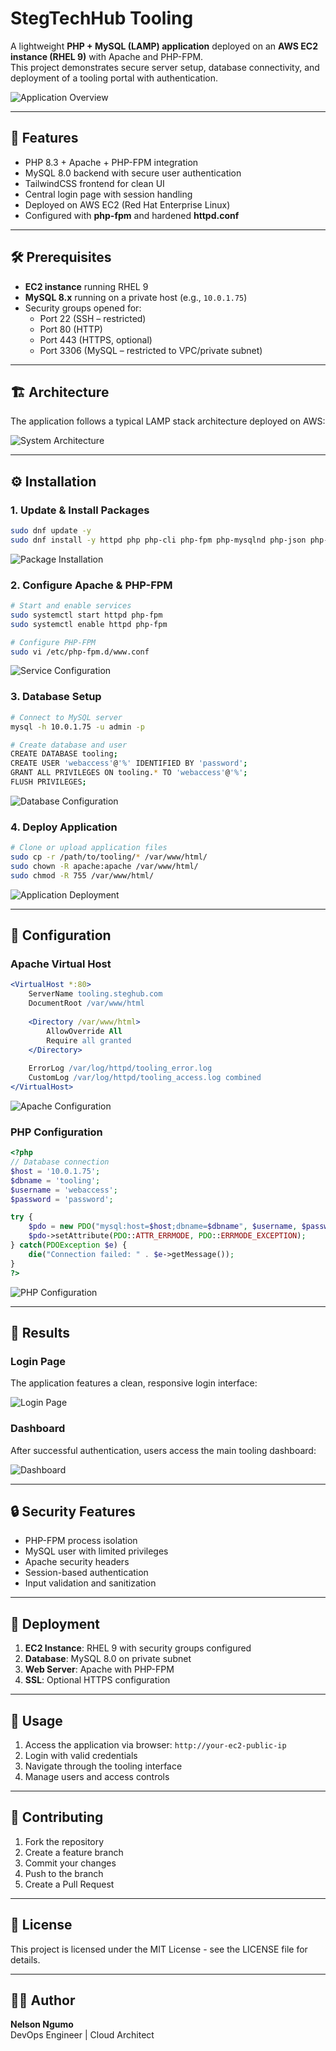 # StegTechHub Tooling

A lightweight **PHP + MySQL (LAMP) application** deployed on an **AWS EC2 instance (RHEL 9)** with Apache and PHP-FPM.  
This project demonstrates secure server setup, database connectivity, and deployment of a tooling portal with authentication.

![Application Overview](Screenshot%20from%202025-10-17%2023-03-22.png)

---

## 🚀 Features
- PHP 8.3 + Apache + PHP-FPM integration  
- MySQL 8.0 backend with secure user authentication  
- TailwindCSS frontend for clean UI  
- Central login page with session handling  
- Deployed on AWS EC2 (Red Hat Enterprise Linux)  
- Configured with **php-fpm** and hardened **httpd.conf**

---

## 🛠️ Prerequisites
- **EC2 instance** running RHEL 9  
- **MySQL 8.x** running on a private host (e.g., `10.0.1.75`)  
- Security groups opened for:  
  - Port 22 (SSH – restricted)  
  - Port 80 (HTTP)  
  - Port 443 (HTTPS, optional)  
  - Port 3306 (MySQL – restricted to VPC/private subnet)

---

## 🏗️ Architecture

The application follows a typical LAMP stack architecture deployed on AWS:

![System Architecture](Screenshot%20from%202025-10-16%2023-35-37.png)

---

## ⚙️ Installation

### 1. Update & Install Packages
```bash
sudo dnf update -y
sudo dnf install -y httpd php php-cli php-fpm php-mysqlnd php-json php-xml php-gd mariadb105-server
```

![Package Installation](Screenshot%20from%202025-10-16%2023-35-42.png)

### 2. Configure Apache & PHP-FPM
```bash
# Start and enable services
sudo systemctl start httpd php-fpm
sudo systemctl enable httpd php-fpm

# Configure PHP-FPM
sudo vi /etc/php-fpm.d/www.conf
```

![Service Configuration](Screenshot%20from%202025-10-16%2023-37-50.png)

### 3. Database Setup
```bash
# Connect to MySQL server
mysql -h 10.0.1.75 -u admin -p

# Create database and user
CREATE DATABASE tooling;
CREATE USER 'webaccess'@'%' IDENTIFIED BY 'password';
GRANT ALL PRIVILEGES ON tooling.* TO 'webaccess'@'%';
FLUSH PRIVILEGES;
```

![Database Configuration](Screenshot%20from%202025-10-16%2023-55-01.png)

### 4. Deploy Application
```bash
# Clone or upload application files
sudo cp -r /path/to/tooling/* /var/www/html/
sudo chown -R apache:apache /var/www/html/
sudo chmod -R 755 /var/www/html/
```

![Application Deployment](Screenshot%20from%202025-10-17%2000-23-16.png)

---

## 🔧 Configuration

### Apache Virtual Host
```apache
<VirtualHost *:80>
    ServerName tooling.steghub.com
    DocumentRoot /var/www/html
    
    <Directory /var/www/html>
        AllowOverride All
        Require all granted
    </Directory>
    
    ErrorLog /var/log/httpd/tooling_error.log
    CustomLog /var/log/httpd/tooling_access.log combined
</VirtualHost>
```

![Apache Configuration](Screenshot%20from%202025-10-17%2000-46-37.png)

### PHP Configuration
```php
<?php
// Database connection
$host = '10.0.1.75';
$dbname = 'tooling';
$username = 'webaccess';
$password = 'password';

try {
    $pdo = new PDO("mysql:host=$host;dbname=$dbname", $username, $password);
    $pdo->setAttribute(PDO::ATTR_ERRMODE, PDO::ERRMODE_EXCEPTION);
} catch(PDOException $e) {
    die("Connection failed: " . $e->getMessage());
}
?>
```

![PHP Configuration](Screenshot%20from%202025-10-17%2000-55-41.png)

---

## 🎯 Results

### Login Page
The application features a clean, responsive login interface:

![Login Page](Screenshot%20from%202025-10-17%2021-44-01.png)

### Dashboard
After successful authentication, users access the main tooling dashboard:

![Dashboard](Screenshot%20from%202025-10-17%2021-44-08.png)

---

## 🔒 Security Features
- PHP-FPM process isolation
- MySQL user with limited privileges
- Apache security headers
- Session-based authentication
- Input validation and sanitization

---

## 🚀 Deployment

1. **EC2 Instance**: RHEL 9 with security groups configured
2. **Database**: MySQL 8.0 on private subnet
3. **Web Server**: Apache with PHP-FPM
4. **SSL**: Optional HTTPS configuration

---

## 📝 Usage

1. Access the application via browser: `http://your-ec2-public-ip`
2. Login with valid credentials
3. Navigate through the tooling interface
4. Manage users and access controls

---

## 🤝 Contributing

1. Fork the repository
2. Create a feature branch
3. Commit your changes
4. Push to the branch
5. Create a Pull Request

---

## 📄 License

This project is licensed under the MIT License - see the LICENSE file for details.

---

## 👨‍💻 Author

**Nelson Ngumo**  
DevOps Engineer | Cloud Architect
